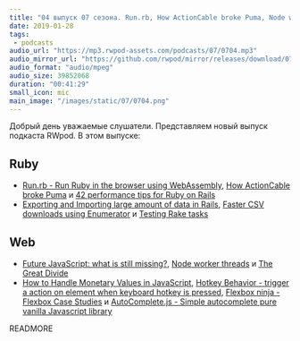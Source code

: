 ```yaml
---
title: "04 выпуск 07 сезона. Run.rb, How ActionCable broke Puma, Node worker threads, The Great Divide, Hotkey Behavior, Flexbox ninja и прочее"
date: 2019-01-28
tags:
 - podcasts
audio_url: "https://mp3.rwpod-assets.com/podcasts/07/0704.mp3"
audio_mirror_url: "https://github.com/rwpod/mirror/releases/download/07.04/0704.mp3"
audio_format: "audio/mpeg"
audio_size: 39852068
duration: "00:41:29"
small_icon: mic
main_image: "/images/static/07/0704.png"
---
```


Добрый день уважаемые слушатели. Представляем новый выпуск подкаста RWpod. В этом выпуске:

## Ruby

 - [Run.rb - Run Ruby in the browser using WebAssembly](https://runrb.io/), [How ActionCable broke Puma](https://medium.com/@plezi_io/how-actioncable-broke-puma-fcfeceac33b0) и [42 performance tips for Ruby on Rails](https://www.mskog.com/posts/42-performance-tips-for-ruby-on-rails/)
 - [Exporting and Importing large amount of data in Rails](https://blog.eq8.eu/til/exporting-importing-migrating-large-amount-of-data-in-ruby-on-rails.html), [Faster CSV downloads using Enumerator](https://medium.com/reflektive-engineering/faster-csv-downloads-using-enumerator-7e9b94b870d3) и [Testing Rake tasks](https://blog.10pines.com/2019/01/14/testing-rake-tasks/)

## Web

 - [Future JavaScript: what is still missing?](http://2ality.com/2019/01/future-js.html), [Node worker threads](https://medium.com/lazy-engineering/node-worker-threads-b57a32d84845) и [The Great Divide](https://css-tricks.com/the-great-divide/)
 - [How to Handle Monetary Values in JavaScript](https://frontstuff.io/how-to-handle-monetary-values-in-javascript), [Hotkey Behavior - trigger a action on element when keyboard hotkey is pressed](https://github.com/github/hotkey), [Flexbox ninja - Flexbox Case Studies](https://flexbox.ninja/) и [AutoComplete.js - Simple autocomplete pure vanilla Javascript library](https://tarekraafat.github.io/autoComplete.js/#/)


READMORE
